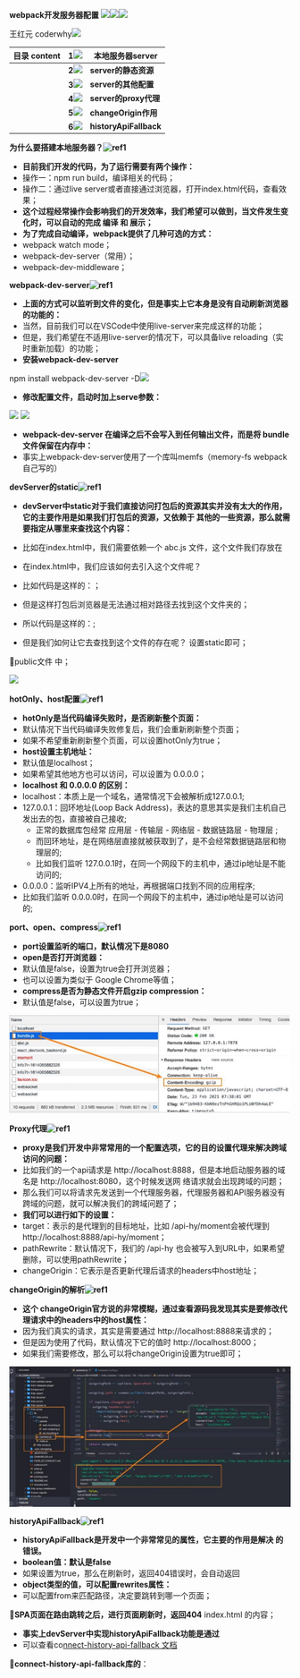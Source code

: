 ﻿**webpack开发服务器配置 ![](./image/Aspose.Words.93719178-2bc6-4109-b989-531763815df1.001.png)![](./image/Aspose.Words.93719178-2bc6-4109-b989-531763815df1.002.png)![](./image/Aspose.Words.93719178-2bc6-4109-b989-531763815df1.003.png)**

王红元 coderwhy![](./image/Aspose.Words.93719178-2bc6-4109-b989-531763815df1.004.png)

|**目录 content**|**1![](./image/Aspose.Words.93719178-2bc6-4109-b989-531763815df1.005.png)**|**本地服务器server**|
| :- | - | - |
||**2![](./image/Aspose.Words.93719178-2bc6-4109-b989-531763815df1.006.png)**|**server的静态资源**|
||**3![](./image/Aspose.Words.93719178-2bc6-4109-b989-531763815df1.007.png)**|**server的其他配置**|
||**4![](./image/Aspose.Words.93719178-2bc6-4109-b989-531763815df1.008.png)**|**server的proxy代理**|
||**5![](./image/Aspose.Words.93719178-2bc6-4109-b989-531763815df1.009.png)**|**changeOrigin作用**|
||**6![](./image/Aspose.Words.93719178-2bc6-4109-b989-531763815df1.010.png)**|**historyApiFallback**|

**为什么要搭建本地服务器？![ref1]**

- **目前我们开发的代码，为了运行需要有两个操作：**
- 操作一：npm run build，编译相关的代码；
- 操作二：通过live server或者直接通过浏览器，打开index.html代码，查看效果；
- **这个过程经常操作会影响我们的开发效率，我们希望可以做到，当文件发生变化时，可以自动的完成 编译 和 展示；**
- **为了完成自动编译，webpack提供了几种可选的方式：**
- webpack watch mode；
- webpack-dev-server（常用）；
- webpack-dev-middleware；

**webpack-dev-server![ref1]**

- **上面的方式可以监听到文件的变化，但是事实上它本身是没有自动刷新浏览器的功能的：**
- 当然，目前我们可以在VSCode中使用live-server来完成这样的功能；
- 但是，我们希望在不适用live-server的情况下，可以具备live reloading（实时重新加载）的功能；
- **安装webpack-dev-server**

npm install webpack-dev-server -D![](./image/Aspose.Words.93719178-2bc6-4109-b989-531763815df1.012.png)

- **修改配置文件，启动时加上serve参数：**

![](./image/Aspose.Words.93719178-2bc6-4109-b989-531763815df1.013.png) ![](./image/Aspose.Words.93719178-2bc6-4109-b989-531763815df1.014.png)

- **webpack-dev-server 在编译之后不会写入到任何输出文件，而是将 bundle 文件保留在内存中：**
- 事实上webpack-dev-server使用了一个库叫memfs（memory-fs webpack自己写的）

**devServer的static![ref1]**

- **devServer中static对于我们直接访问打包后的资源其实并没有太大的作用，它的主要作用是如果我们打包后的资源，又依赖于 其他的一些资源，那么就需要指定从哪里来查找这个内容：**

- 比如在index.html中，我们需要依赖一个 abc.js 文件，这个文件我们存放在
- 在index.html中，我们应该如何去引入这个文件呢？
- 比如代码是这样的：<script src="./public/abc.js"></script>；
- 但是这样打包后浏览器是无法通过相对路径去找到这个文件夹的；
- 所以代码是这样的：<script src="/abc.js"></script>;
- 但是我们如何让它去查找到这个文件的存在呢？ 设置static即可；

public文件 中；

![](./image/Aspose.Words.93719178-2bc6-4109-b989-531763815df1.015.png)

**hotOnly、host配置![ref1]**

- **hotOnly是当代码编译失败时，是否刷新整个页面：**
- 默认情况下当代码编译失败修复后，我们会重新刷新整个页面；
- 如果不希望重新刷新整个页面，可以设置hotOnly为true；
- **host设置主机地址：**
- 默认值是localhost；
- 如果希望其他地方也可以访问，可以设置为 0.0.0.0；
- **localhost 和 0.0.0.0 的区别：**
- localhost：本质上是一个域名，通常情况下会被解析成127.0.0.1;
- 127.0.0.1：回环地址(Loop Back Address)，表达的意思其实是我们主机自己发出去的包，直接被自己接收;
  - 正常的数据库包经常 应用层 - 传输层 - 网络层 - 数据链路层 - 物理层 ;
  - 而回环地址，是在网络层直接就被获取到了，是不会经常数据链路层和物理层的; 
  - 比如我们监听 127.0.0.1时，在同一个网段下的主机中，通过ip地址是不能访问的;
- 0.0.0.0：监听IPV4上所有的地址，再根据端口找到不同的应用程序;
- 比如我们监听 0.0.0.0时，在同一个网段下的主机中，通过ip地址是可以访问的;

**port、open、compress![ref1]**

- **port设置监听的端口，默认情况下是8080**
- **open是否打开浏览器：**
- 默认值是false，设置为true会打开浏览器；
- 也可以设置为类似于 Google Chrome等值；
- **compress是否为静态文件开启gzip compression：**
- 默认值是false，可以设置为true；

![](./image/Aspose.Words.93719178-2bc6-4109-b989-531763815df1.016.jpeg)

**Proxy代理![ref1]**

- **proxy是我们开发中非常常用的一个配置选项，它的目的设置代理来解决跨域访问的问题：**
- 比如我们的一个api请求是 http://localhost:8888，但是本地启动服务器的域名是 http://localhost:8080，这个时候发送网 络请求就会出现跨域的问题；
- 那么我们可以将请求先发送到一个代理服务器，代理服务器和API服务器没有跨域的问题，就可以解决我们的跨域问题了；
- **我们可以进行如下的设置：**
- target：表示的是代理到的目标地址，比如 /api-hy/moment会被代理到 http://localhost:8888/api-hy/moment；
- pathRewrite：默认情况下，我们的 /api-hy 也会被写入到URL中，如果希望删除，可以使用pathRewrite；
- changeOrigin：它表示是否更新代理后请求的headers中host地址；

**changeOrigin的解析![ref1]**

- **这个 changeOrigin官方说的非常模糊，通过查看源码我发现其实是要修改代理请求中的headers中的host属性：**
- 因为我们真实的请求，其实是需要通过 http://localhost:8888来请求的；
- 但是因为使用了代码，默认情况下它的值时 http://localhost:8000；
- 如果我们需要修改，那么可以将changeOrigin设置为true即可；

![](./image/Aspose.Words.93719178-2bc6-4109-b989-531763815df1.017.jpeg)

**historyApiFallback![ref1]**

- **historyApiFallback是开发中一个非常常见的属性，它主要的作用是解决 的错误。**
- **boolean值：默认是false**
- 如果设置为true，那么在刷新时，返回404错误时，会自动返回
- **object类型的值，可以配置rewrites属性：**
- 可以配置from来匹配路径，决定要跳转到哪一个页面；

**SPA页面在路由跳转之后，进行页面刷新时，返回404** index.html 的内容；

- **事实上devServer中实现historyApiFallback功能是通过**
- 可以查看co[nnect-history-api-fallback 文档](https://github.com/bripkens/connect-history-api-fallback)

**connect-history-api-fallback库的**：

[ref1]: ./image/Aspose.Words.93719178-2bc6-4109-b989-531763815df1.011.png
